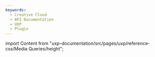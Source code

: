 ```yaml
---
keywords:
  - Creative Cloud
  - API Documentation
  - UXP
  - Plugin
---
```



import Content from "uxp-documentation/src/pages/uxp/reference-css/Media Queries/height";

<Content query="product=xd"/>
